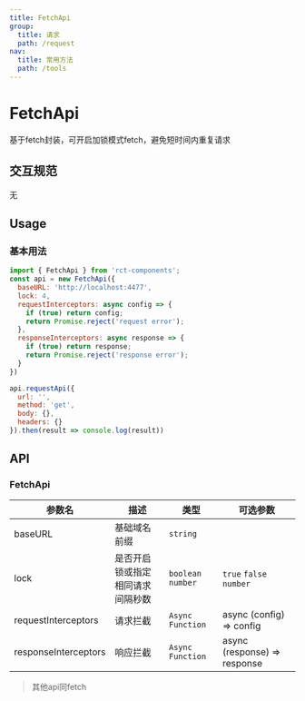 ```yaml
---
title: FetchApi
group:
  title: 请求
  path: /request
nav:
  title: 常用方法
  path: /tools
---
```


# FetchApi

基于fetch封装，可开启加锁模式fetch，避免短时间内重复请求


## 交互规范

无

## Usage
### 基本用法

```js
import { FetchApi } from 'rct-components';
const api = new FetchApi({
  baseURL: 'http://localhost:4477',
  lock: 4,
  requestInterceptors: async config => {
    if (true) return config;
    return Promise.reject('request error');
  },
  responseInterceptors: async response => {
    if (true) return response;
    return Promise.reject('response error');
  }
})

api.requestApi({
  url: '',
  method: 'get',
  body: {},
  headers: {}
}).then(result => console.log(result))

```

## API

### FetchApi
|  参数名   | 描述  |  类型   | 可选参数  |
|  ----  | ----  |  ----  | ----  |
| baseURL  | 基础域名前缀 | `string` |  |
| lock  | 是否开启锁或指定相同请求间隔秒数 | `boolean` `number` | `true` `false` `number` |
| requestInterceptors | 请求拦截 | `Async Function` | async (config) => config |
| responseInterceptors | 响应拦截 | `Async Function` | async (response) => response |
> 其他api同fetch